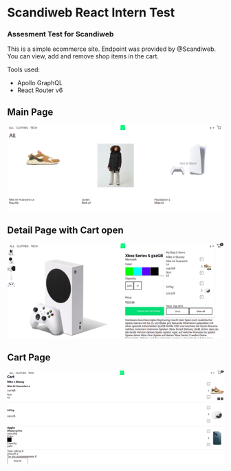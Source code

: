 # Scandiweb React Intern Test

### Assesment Test for Scandiweb

This is a simple ecommerce site. Endpoint was provided by @Scandiweb.
You can view, add and remove shop items in the cart.

Tools used:

- Apollo GraphQL
- React Router v6

## Main Page

![Main Page](/public//Screenshots/MainPage.png)

## Detail Page with Cart open

![Detail Page && Cart](/public//Screenshots/DetailPage.png)

## Cart Page

![Cart Page](/public//Screenshots/CartPage.png)
